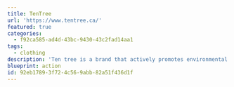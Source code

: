 ```yaml
---
title: TenTree
url: 'https://www.tentree.ca/'
featured: true
categories:
  - f92ca585-ad4d-43bc-9430-43c2fad14aa1
tags:
  - clothing
description: 'Ten tree is a brand that actively promotes environmental stewardship. They have a wide variety of comfortable clothes and accessories and with each purchase, they pledge to plant 10 trees.'
blueprint: action
id: 92eb1789-3f72-4c56-9abb-82a51f436d1f
---
```

